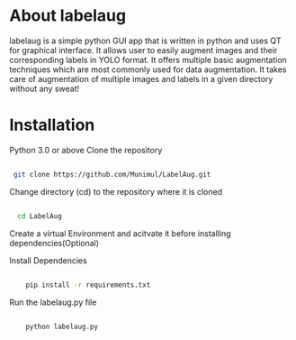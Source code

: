 # About labelaug

labelaug is a simple python GUI app that is written in python and uses QT for graphical interface. It allows user to easily augment images and their corresponding labels in YOLO format. It offers multiple basic augmentation techniques which are most commonly used for data augmentation. It takes care of augmentation of multiple images and labels in a given directory without any sweat!

# Installation

Python 3.0 or above
Clone the repository

```bash

 git clone https://github.com/Munimul/LabelAug.git

```

Change directory (cd) to the repository where it is cloned

```bash

  cd LabelAug

```

Create a virtual Environment and acitvate it before installing dependencies(Optional)

Install Dependencies

```bash

    pip install -r requirements.txt

```

Run the labelaug.py file

```bash

    python labelaug.py

```
